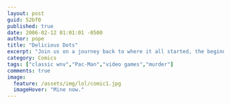 ```yaml
---
layout: post
guid: 52bf0
published: true
date: 2006-02-12 01:01:01 -0500
author: pope
title: "Delicious Dots"
excerpt: "Join us on a journey back to where it all started, the beginning of the end of sanity on the web, the very first, incredibly low resolution, hand-drawn WNV comic. It\'s kind of funny, I guess. If you\'re into wanton murder and theft."
category: Comics
tags: ["classic wnv","Pac-Man","video games","murder"]
comments: true 
image:
  feature: /assets/img/lol/comic1.jpg
  imageHover: "Mine now."
---
```


